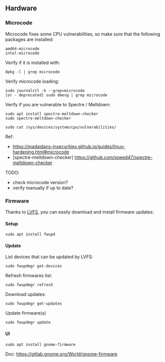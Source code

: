 ## Hardware

### Microcode

Microcode fixes some CPU vulnerabilities, so make sure that the following packages are installed:

    amd64-microcode
    intel-microcode

Verify if it is installed with:

    dpkg -l | grep microcode

Verify microcode loading:

    sudo journalctl -k --grep=microcode
    [or - deprecated] sudo dmesg | grep microcode

Verify if you are vulnerable to Spectre / Meltdown:

    sudo apt install spectre-meltdown-checker
    sudo spectre-meltdown-checker
    
    sudo cat /sys/devices/system/cpu/vulnerabilities/

Ref:
* https://madaidans-insecurities.github.io/guides/linux-hardening.html#microcode
* [spectre-meltdown-checker] https://github.com/speed47/spectre-meltdown-checker

TODO:
* check microcode version?
* verify manually if up to date?

### Firmware

Thanks to [LVFS](https://fwupd.org/), you can easily download and install firmware updates:

#### Setup

    sudo apt install fwupd

#### Update

List devices that can be updated by LVFS:

    sudo fwupdmgr get-devices

Refresh firmwares list:

    sudo fwupdmgr refresh 

Download updates:

    sudo fwupdmgr get-updates 

Update firmware(s)

    sudo fwupdmgr update

#### UI

    sudo apt install gnome-firmware

Doc: https://gitlab.gnome.org/World/gnome-firmware
